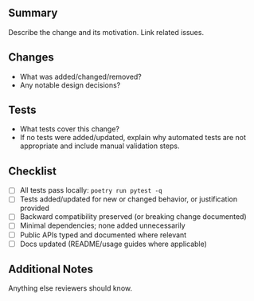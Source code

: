 ## Summary
Describe the change and its motivation. Link related issues.

## Changes
- What was added/changed/removed?
- Any notable design decisions?

## Tests
- What tests cover this change?
- If no tests were added/updated, explain why automated tests are not appropriate and include manual validation steps.

## Checklist
- [ ] All tests pass locally: `poetry run pytest -q`
- [ ] Tests added/updated for new or changed behavior, or justification provided
- [ ] Backward compatibility preserved (or breaking change documented)
- [ ] Minimal dependencies; none added unnecessarily
- [ ] Public APIs typed and documented where relevant
- [ ] Docs updated (README/usage guides where applicable)

## Additional Notes
Anything else reviewers should know.
